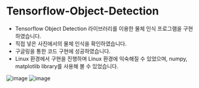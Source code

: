 # Tensorflow-Object-Detection

- Tensorflow Object Detection 라이브러리를 이용한 물체 인식 프로그램을 구현하였습니다.
- 직접 넣은 사진에서의 물체 인식을 확인하였습니다.
- 구글링을 통한 코드 구현에 성공하였습니다.
- Linux 환경에서 구현을 진행하며 Linux 환경에 익숙해질 수 있었으며, numpy, matplotlib library를 사용해 볼 수 있었습니다.

![image](https://github.com/user-attachments/assets/33814ef7-b34c-45e2-8cd2-9bba15c725fd)
![image](https://github.com/user-attachments/assets/2f8992cc-5805-480a-a60f-50481e261a93)
